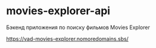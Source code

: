 # movies-explorer-api

Бэкенд приложения по поиску фильмов Movies Explorer

https://vad-movies-explorer.nomoredomains.sbs/
